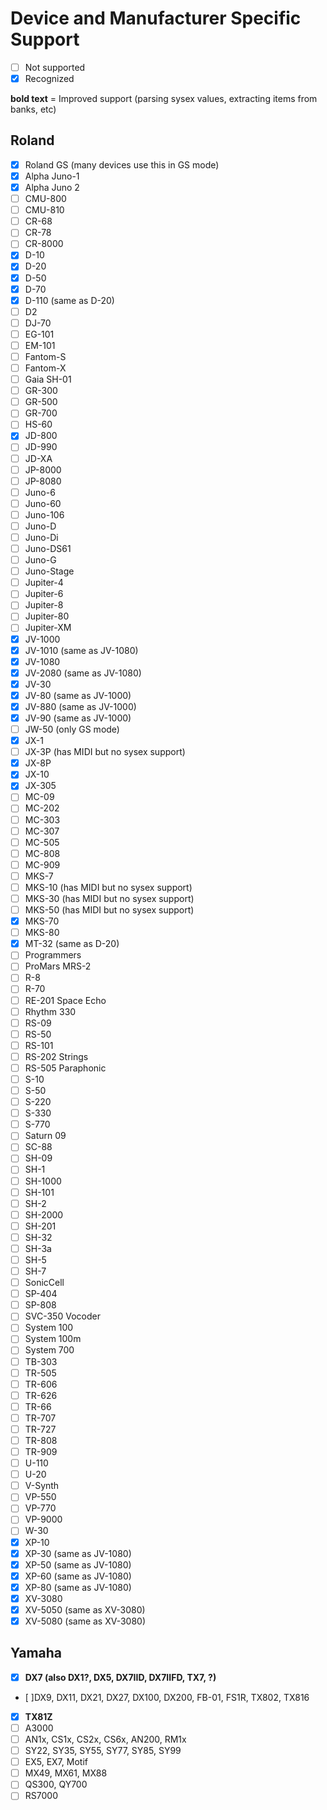 Device and Manufacturer Specific Support
========================================

- [ ] Not supported
- [x] Recognized

**bold text** = Improved support (parsing sysex values, extracting items from banks, etc)

Roland
------
- [x] Roland GS (many devices use this in GS mode)
- [x] Alpha Juno-1
- [x] Alpha Juno 2
- [ ] CMU-800
- [ ] CMU-810
- [ ] CR-68
- [ ] CR-78
- [ ] CR-8000
- [x] D-10
- [x] D-20
- [x] D-50
- [x] D-70
- [x] D-110 (same as D-20)
- [ ] D2
- [ ] DJ-70
- [ ] EG-101
- [ ] EM-101
- [ ] Fantom-S
- [ ] Fantom-X
- [ ] Gaia SH-01
- [ ] GR-300
- [ ] GR-500
- [ ] GR-700
- [ ] HS-60
- [x] JD-800
- [ ] JD-990
- [ ] JD-XA
- [ ] JP-8000
- [ ] JP-8080
- [ ] Juno-6
- [ ] Juno-60
- [ ] Juno-106
- [ ] Juno-D
- [ ] Juno-Di
- [ ] Juno-DS61
- [ ] Juno-G
- [ ] Juno-Stage
- [ ] Jupiter-4
- [ ] Jupiter-6
- [ ] Jupiter-8
- [ ] Jupiter-80
- [ ] Jupiter-XM
- [x] JV-1000
- [x] JV-1010 (same as JV-1080)
- [x] JV-1080
- [x] JV-2080 (same as JV-1080)
- [x] JV-30
- [x] JV-80 (same as JV-1000)
- [x] JV-880 (same as JV-1000)
- [x] JV-90 (same as JV-1000)
- [ ] JW-50 (only GS mode)
- [x] JX-1
- [ ] JX-3P (has MIDI but no sysex support)
- [x] JX-8P
- [x] JX-10
- [x] JX-305
- [ ] MC-09
- [ ] MC-202
- [ ] MC-303
- [ ] MC-307
- [ ] MC-505
- [ ] MC-808
- [ ] MC-909
- [ ] MKS-7
- [ ] MKS-10 (has MIDI but no sysex support)
- [ ] MKS-30 (has MIDI but no sysex support)
- [ ] MKS-50 (has MIDI but no sysex support)
- [x] MKS-70
- [ ] MKS-80
- [x] MT-32 (same as D-20)
- [ ] Programmers
- [ ] ProMars MRS-2
- [ ] R-8
- [ ] R-70
- [ ] RE-201 Space Echo
- [ ] Rhythm 330
- [ ] RS-09
- [ ] RS-50
- [ ] RS-101
- [ ] RS-202 Strings
- [ ] RS-505 Paraphonic
- [ ] S-10
- [ ] S-50
- [ ] S-220
- [ ] S-330
- [ ] S-770
- [ ] Saturn 09
- [ ] SC-88
- [ ] SH-09
- [ ] SH-1
- [ ] SH-1000
- [ ] SH-101
- [ ] SH-2
- [ ] SH-2000
- [ ] SH-201
- [ ] SH-32
- [ ] SH-3a
- [ ] SH-5
- [ ] SH-7
- [ ] SonicCell
- [ ] SP-404
- [ ] SP-808
- [ ] SVC-350 Vocoder
- [ ] System 100
- [ ] System 100m
- [ ] System 700
- [ ] TB-303
- [ ] TR-505
- [ ] TR-606
- [ ] TR-626
- [ ] TR-66
- [ ] TR-707
- [ ] TR-727
- [ ] TR-808
- [ ] TR-909
- [ ] U-110
- [ ] U-20
- [ ] V-Synth
- [ ] VP-550
- [ ] VP-770
- [ ] VP-9000
- [ ] W-30
- [x] XP-10
- [x] XP-30 (same as JV-1080)
- [x] XP-50 (same as JV-1080)
- [x] XP-60 (same as JV-1080)
- [x] XP-80 (same as JV-1080)
- [x] XV-3080
- [x] XV-5050 (same as XV-3080)
- [x] XV-5080 (same as XV-3080)

Yamaha
------
- [x] **DX7 (also DX1?, DX5, DX7IID, DX7IIFD, TX7, ?)**
- [ ]DX9, DX11, DX21, DX27, DX100, DX200, FB-01, FS1R, TX802, TX816
- [x] **TX81Z**
- [ ] A3000
- [ ] AN1x, CS1x, CS2x, CS6x, AN200, RM1x
- [ ] SY22, SY35, SY55, SY77, SY85, SY99
- [ ] EX5, EX7, Motif
- [ ] MX49, MX61, MX88
- [ ] QS300, QY700 
- [ ] RS7000